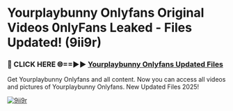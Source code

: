 # Yourplaybunny Onlyfans Original Videos 0nlyFans Leaked - Files Updated! (9ii9r)

<h3>🔴 CLICK HERE 🌐==►► <a href="https://tinyurl.com/ehrbuxhb" rel="nofollow">Yourplaybunny Onlyfans Updated Files</a></h3>

Get Yourplaybunny Onlyfans and all content. Now you can access all videos and pictures of Yourplaybunny Onlyfans. New Updated Files 2025!

[![9ii9r](https://i.imgur.com/lVYEuWS.gif)](https://tinyurl.com/ehrbuxhb)
